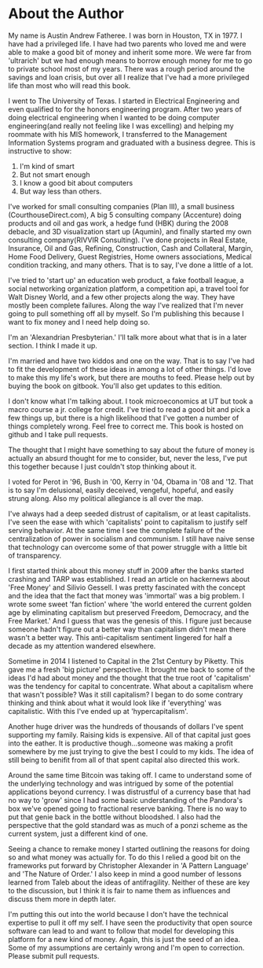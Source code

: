 # About the Author

My name is Austin Andrew Fatheree. I was born in Houston, TX in 1977.  I have had a privileged life.  I have had two parents who loved me and were able to make a good bit of money and inherit some more. We were far from 'ultrarich' but we had enough means to borrow enough money for me to go to private school most of my years.  There was a rough period around the savings and loan crisis, but over all I realize that I've had a more privileged life than most who will read this book.

I went to The University of Texas. I started in Electrical Engineering and even qualified to for the honors engineering program. After two years of doing electrical engineering when I wanted to be doing computer engineering(and really not feeling like I was excelling) and helping my roommate with his MIS homework, I transferred to the Management Information Systems program and graduated with a business degree.  This is instructive to show:

1. I'm kind of smart
2. But not smart enough
3. I know a good bit about computers
4. But way less than others.

I've worked for small consulting companies (Plan III), a small business (CourthouseDirect.com), A big 5 consulting company (Accenture) doing products and oil and gas work, a hedge fund (HBK) during the 2008 debacle, and 3D visualization start up (Aqumin), and finally started my own consulting company(RIVVIR Consulting). I've done projects in Real Estate, Insurance, Oil and Gas, Refining, Construction, Cash and Collateral, Margin, Home Food Delivery, Guest Registries, Home owners associations, Medical condition tracking, and many others.  That is to say, I've done a little of a lot.

I've tried to 'start up' an education web product, a fake football league, a social networking organization platform, a competition api, a travel tool for Walt Disney World, and a few other projects along the way.  They have mostly been complete failures.  Along the way I've realized that I'm never going to pull something off all by myself.  So I'm publishing this because I want to fix money and I need help doing so.

I'm an 'Alexandrian Presbyterian.'  I'll talk more about what that is in a later section.  I think I made it up.

I'm married and have two kiddos and one on the way.  That is to say I've had to fit the development of these ideas in among a lot of other things.  I'd love to make this my life's work, but there are mouths to feed.  Please help out by buying the book on gitbook.  You'll also get updates to this edition.

I don't know what I'm talking about.  I took microeconomics at UT but took a macro course a jr. college for credit.  I've tried to read a good bit and pick a few things up, but there is a high likelihood that I've gotten a number of things completely wrong.  Feel free to correct me.  This book is hosted on github and I take pull requests.

The thought that I might have something to say about the future of money is actually an absurd thought for me to consider, but, never the less, I've put this together because I just couldn't stop thinking about it.

I voted for Perot in '96, Bush in '00, Kerry in '04, Obama in '08 and '12.  That is to say I'm delusional, easily deceived, vengeful, hopeful, and easily strung along.  Also my political allegiance is all over the map.

I've always had a deep seeded distrust of capitalism, or at least capitalists.  I've seen the ease with which 'capitalists' point to capitalism to justify self serving behavior.  At the same time I see the complete failure of the centralization of power in socialism and communism.  I still have naive sense that technology can overcome some of that power struggle with a little bit of transparency.

I first started think about this money stuff in 2009 after the banks started crashing and TARP was established.  I read an article on hackernews about 'Free Money' and Silivio Gessell.  I was pretty fascinated with the concept and the idea that the fact that money was 'immortal' was a big problem. I wrote some sweet 'fan fiction' where 'the world entered the current golden age by eliminating capitalism but preserved Freedom, Democracy, and the Free Market.'  And I guess that was the genesis of this.  I figure just because someone hadn't figure out a better way than capitalism didn't mean there wasn't a better way.  This anti-capitalism sentiment lingered for half a decade as my attention wandered elsewhere.

Sometime in 2014 I listened to Capital in the 21st Century by Piketty. This gave me a fresh 'big picture' perspective.  It brought me back to some of the ideas I'd had about money and the thought that the true root of 'capitalism' was the tendency for capital to concentrate.  What about a capitalism where that wasn't possible?  Was it still capitalism?  I began to do some contrary thinking and think about what it would look like if 'everything' was capitalistic.  With this I've ended up at 'hypercapitalism'.

Another huge driver was the hundreds of thousands of dollars I've spent supporting my family.  Raising kids is expensive.  All of that capital just goes into the eather.  It is productive though...someone was making a profit somewhere by me just trying to give the best I could to my kids.  The idea of still being to benifit from all of that spent capital also directed this work.

Around the same time Bitcoin was taking off. I came to understand some of the underlying technology and was intrigued by some of the potential applications beyond currency.  I was distrustful of a currency base that had no way to 'grow' since I had some basic understanding of the Pandora's box we've opened going to fractional reserve banking.  There is no way to put that genie back in the bottle without bloodshed.  I also had the perspective that the gold standard was as much of a ponzi scheme as the current system, just a different kind of one.

Seeing a chance to remake money I started outlining the reasons for doing so and what money was actually for.  To do this I relied a good bit on the frameworks put forward by Christopher Alexander in 'A Pattern Language' and 'The Nature of Order.'  I also keep in mind a good number of lessons learned from Taleb about the ideas of antifragility.  Neither of these are key to the discussion, but I think it is fair to name them as influences and discuss them more in depth later.

I'm putting this out into the world because I don't have the technical expertise to pull it off my self.  I have seen the productivity that open source software can lead to and want to follow that model for developing this platform for a new kind of money.  Again, this is just the seed of an idea.  Some of my assumptions are certainly wrong and I'm open to correction.  Please submit pull requests.
